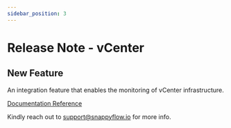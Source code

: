 ```yaml
---
sidebar_position: 3 
---
```

# Release Note - vCenter

## New Feature

An integration feature that enables the monitoring of vCenter infrastructure.

[Documentation Reference](/docs/Integrations/plugin/vcenter)

Kindly reach out to [support@snappyflow.io](mailto:support@snappyflow.io) for more info.

